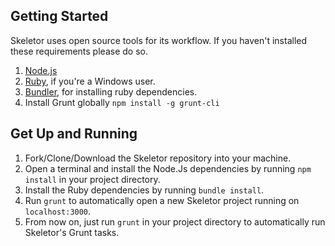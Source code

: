 ## Getting Started

Skeletor uses open source tools for its workflow. If you haven't installed these requirements please do so.

1. [Node.js](https://nodejs.org/en/)
2. [Ruby](http://rubyinstaller.org/downloads), if you're a Windows user.
3. [Bundler](http://bundler.io/#getting-started), for installing ruby dependencies.
4. Install Grunt globally ```npm install -g grunt-cli```


## Get Up and Running

1. Fork/Clone/Download the Skeletor repository into your machine.
2. Open a terminal and install the Node.Js dependencies by running ```npm install``` in your project directory.
3. Install the Ruby dependencies by running ```bundle install```.
3. Run ```grunt``` to automatically open a new Skeletor project running on ```localhost:3000```.
4. From now on, just run ```grunt``` in your project directory to automatically run Skeletor's Grunt tasks.